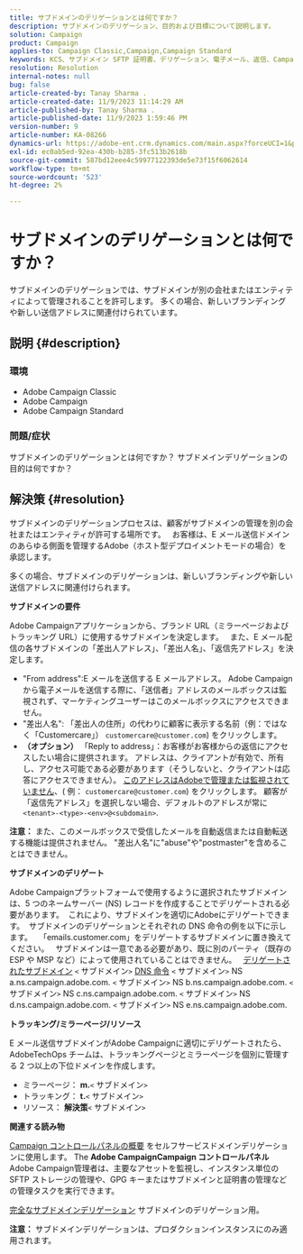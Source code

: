 ```yaml
---
title: サブドメインのデリゲーションとは何ですか？
description: サブドメインのデリゲーション、目的および目標について説明します。
solution: Campaign
product: Campaign
applies-to: Campaign Classic,Campaign,Campaign Standard
keywords: KCS、サブドメイン SFTP 証明書、デリゲーション、電子メール、返信、Campaign
resolution: Resolution
internal-notes: null
bug: false
article-created-by: Tanay Sharma .
article-created-date: 11/9/2023 11:14:29 AM
article-published-by: Tanay Sharma .
article-published-date: 11/9/2023 1:59:46 PM
version-number: 9
article-number: KA-08266
dynamics-url: https://adobe-ent.crm.dynamics.com/main.aspx?forceUCI=1&pagetype=entityrecord&etn=knowledgearticle&id=dbe40925-f17e-ee11-8179-6045bd0065b6
exl-id: ec0ab5ed-92ea-430b-b285-3fc513b2618b
source-git-commit: 587bd12eee4c59977122393de5e73f15f6062614
workflow-type: tm+mt
source-wordcount: '523'
ht-degree: 2%

---
```


# サブドメインのデリゲーションとは何ですか？


サブドメインのデリゲーションでは、サブドメインが別の会社またはエンティティによって管理されることを許可します。 多くの場合、新しいブランディングや新しい送信アドレスに関連付けられています。

## 説明 {#description}


### 環境

- Adobe Campaign Classic
- Adobe Campaign
- Adobe Campaign Standard




### 問題/症状

サブドメインのデリゲーションとは何ですか？ サブドメインデリゲーションの目的は何ですか？


## 解決策 {#resolution}


サブドメインのデリゲーションプロセスは、顧客がサブドメインの管理を別の会社またはエンティティが許可する場所です。  
お客様は、E メール送信ドメインのあらゆる側面を管理するAdobe（ホスト型デプロイメントモードの場合）を承認します。

多くの場合、サブドメインのデリゲーションは、新しいブランディングや新しい送信アドレスに関連付けられます。

<b>サブドメインの要件</b>

Adobe Campaignアプリケーションから、ブランド URL（ミラーページおよびトラッキング URL）に使用するサブドメインを決定します。  
また、E メール配信の各サブドメインの「差出人アドレス」、「差出人名」、「返信先アドレス」を決定します。

- &quot;From address&quot;:E メールを送信する E メールアドレス。 Adobe Campaignから電子メールを送信する際に、「送信者」アドレスのメールボックスは監視されず、マーケティングユーザーはこのメールボックスにアクセスできません。
- &quot;差出人名&quot;: 「差出人の住所」の代わりに顧客に表示する名前（例：ではなく「Customercare」） `customercare@customer.com`) をクリックします。
- <b>（オプション）</b> 「Reply to address」：お客様がお客様からの返信にアクセスしたい場合に提供されます。 アドレスは、クライアントが有効で、所有し、アクセス可能である必要があります（そうしないと、クライアントは応答にアクセスできません）。 <u>このアドレスはAdobeで管理または監視されていません</u>、( 例： `customercare@customer.com`) をクリックします。 顧客が「返信先アドレス」を選択しない場合、デフォルトのアドレスが常に `<tenant>-<type>-<env>@<subdomain>`.


<b>注意：</b> また、このメールボックスで受信したメールを自動返信または自動転送する機能は提供されません。 &quot;差出人名&quot;に&quot;abuse&quot;や&quot;postmaster&quot;を含めることはできません。

<b>サブドメインのデリゲート</b>

Adobe Campaignプラットフォームで使用するように選択されたサブドメインは、5 つのネームサーバー (NS) レコードを作成することでデリゲートされる必要があります。 
これにより、サブドメインを適切にAdobeにデリゲートできます。  サブドメインのデリゲーションとそれぞれの DNS 命令の例を以下に示します。  
「emails.customer.com」をデリゲートするサブドメインに置き換えてください。  
サブドメインは一意である必要があり、既に別のパーティ（既存の ESP や MSP など）によって使用されていることはできません。
 
<u>デリゲートされたサブドメイン</u>
`<` サブドメイン`>`
<u>DNS 命令</u>
`<` サブドメイン`>`  NS a.ns.campaign.adobe.com.
`<` サブドメイン`>`  NS b.ns.campaign.adobe.com.
`<` サブドメイン`>`  NS c.ns.campaign.adobe.com.
`<` サブドメイン`>`  NS d.ns.campaign.adobe.com.
`<` サブドメイン`>`  NS e.ns.campaign.adobe.com.

<b>トラッキング/ミラーページ/リソース</b>

E メール送信サブドメインがAdobe Campaignに適切にデリゲートされたら、AdobeTechOps チームは、トラッキングページとミラーページを個別に管理する 2 つ以上の下位ドメインを作成します。

- ミラーページ： <b>m.</b>`<` サブドメイン`>`
- トラッキング： <b>t.</b>`<` サブドメイン`>`
- リソース： <b>解決策</b>`<` サブドメイン`>`




<b>関連する読み物</b>

[Campaign コントロールパネルの概要](https://experienceleague.adobe.com/docs/campaign-classic-learn/control-panel/control-panel-overview.html?lang=ja) をセルフサービスドメインデリゲーションに使用します。 The <b>Adobe CampaignCampaign コントロールパネル</b> Adobe Campaign管理者は、主要なアセットを監視し、インスタンス単位の SFTP ストレージの管理や、GPG キーまたはサブドメインと証明書の管理などの管理タスクを実行できます。

[完全なサブドメインデリゲーション](https://experienceleague.adobe.com/docs/campaign-classic-learn/control-panel/subdomains-and-certificates/subdomain-delegation.html) サブドメインのデリゲーション用。

<b>注意：</b> サブドメインデリゲーションは、プロダクションインスタンスにのみ適用されます。
